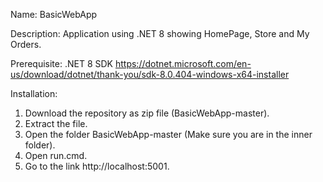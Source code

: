 Name: BasicWebApp

Description: Application using .NET 8 showing HomePage, Store and My Orders.

Prerequisite: 
.NET 8 SDK https://dotnet.microsoft.com/en-us/download/dotnet/thank-you/sdk-8.0.404-windows-x64-installer

Installation:
1. Download the repository as zip file (BasicWebApp-master).
2. Extract the file.
3. Open the folder BasicWebApp-master (Make sure you are in the inner folder).
4. Open run.cmd.
5. Go to the link http://localhost:5001.
